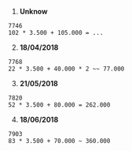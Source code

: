 1. **Unknow**
```
7746
102 * 3.500 + 105.000 = ...
```

2.  **18/04/2018**
```
7768
22 * 3.500 + 40.000 * 2 ~~ 77.000
```

3.  **21/05/2018**
```
7820
52 * 3.500 + 80.000 = 262.000
```

4.  **18/06/2018**
```
7903
83 * 3.500 + 70.000 ~ 360.000
```
